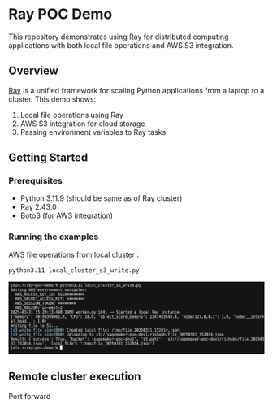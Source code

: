 # Ray POC Demo

This repository demonstrates using Ray for distributed computing applications with both local file operations and AWS S3 integration.

## Overview

[Ray](https://docs.ray.io/en/latest/index.html) is a unified framework for scaling Python applications from a laptop to a cluster. This demo shows:

1. Local file operations using Ray
2. AWS S3 integration for cloud storage
3. Passing environment variables to Ray tasks


## Getting Started

### Prerequisites

- Python 3.11.9 (should be same as of Ray cluster)
- Ray 2.43.0
- Boto3 (for AWS integration)


### Running the examples

AWS file operations from local cluster :
```bash
python3.11 local_cluster_s3_write.py
```

![Execution](./ray-run.png)

## Remote cluster execution
Port forward
```

```

